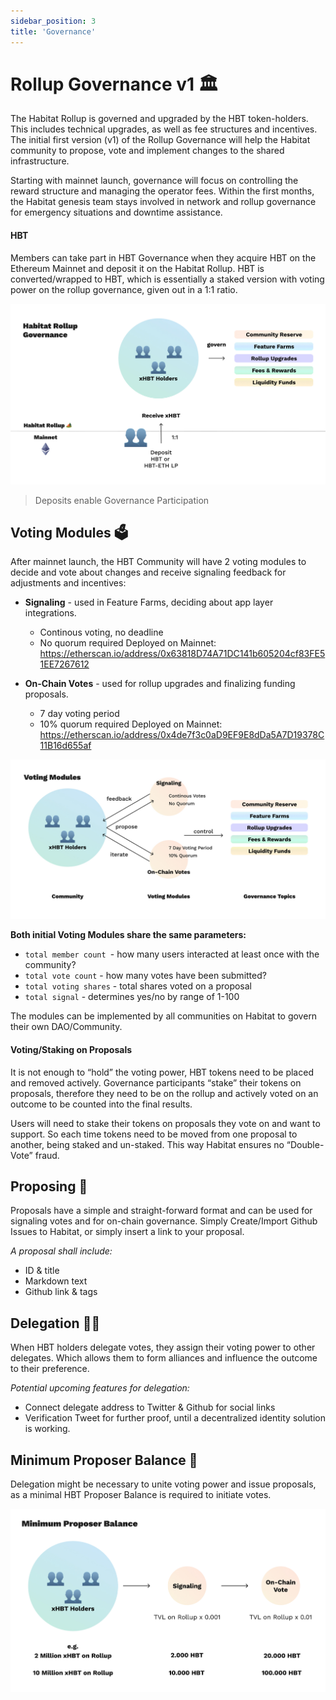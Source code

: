 ```yaml
---
sidebar_position: 3
title: 'Governance'
---
```


# Rollup Governance v1 🏛️

The Habitat Rollup is governed and upgraded by the HBT token-holders. This includes technical upgrades, as well as fee structures and incentives. The initial first version (v1) of the Rollup Governance will help the Habitat community to propose, vote and implement changes to the shared infrastructure.

Starting with mainnet launch, governance will focus on controlling the reward structure and managing the operator fees. Within the first months, the Habitat genesis team stays involved in network and rollup governance for emergency situations and downtime assistance.

#### **HBT**

Members can take part in HBT Governance when they acquire HBT on the Ethereum Mainnet and deposit it on the Habitat Rollup. HBT is converted/wrapped to HBT, which is essentially a staked version with voting power on the rollup governance, given out in a 1:1 ratio.

![img](img/v1gov.jpg)

> Deposits enable Governance Participation

## **Voting Modules** 🗳️

After mainnet launch, the HBT Community will have 2 voting modules to decide and vote about changes and receive signaling feedback for adjustments and incentives:

* **Signaling** - used in Feature Farms, deciding about app layer integrations.
  * Continous voting, no deadline
  * No quorum required
Deployed on Mainnet: https://etherscan.io/address/0x63818D74A71DC141b605204cf83FE51EE7267612

* **On-Chain Votes** - used for rollup upgrades and finalizing funding proposals.
  * 7 day voting period
  * 10% quorum required
Deployed on Mainnet: https://etherscan.io/address/0x4de7f3c0aD9EF9E8dDa5A7D19378C11B16d655af

![img](img/votingmodules.jpg)

**Both initial Voting Modules share the same parameters:**

* `total member count `- how many users interacted at least once with the community?
* `total vote count` - how many votes have been submitted?
* `total voting shares` - total shares voted on a proposal
* `total signal` - determines yes/no by range of 1-100

The modules can be implemented by all communities on Habitat to govern their own DAO/Community.

#### **Voting/Staking on Proposals**

It is not enough to “hold” the voting power, HBT tokens need to be placed and removed actively. Governance participants “stake” their tokens on proposals, therefore they need to be on the rollup and actively voted on an outcome to be counted into the final results.

Users will need to stake their tokens on proposals they vote on and want to support. So each time tokens need to be moved from one proposal to another, being staked and un-staked. This way Habitat ensures no “Double-Vote” fraud.

## **Proposing** 💬

Proposals have a simple and straight-forward format and can be used for signaling votes and for on-chain governance. Simply Create/Import Github Issues to Habitat, or simply insert a link to your proposal.

*A proposal shall include:*
* ID & title
* Markdown text
* Github link & tags

## **Delegation** 👋🏽

When HBT holders delegate votes, they assign their voting power to other delegates. Which allows them to form alliances and influence the outcome to their preference.

*Potential upcoming features for delegation:*
* Connect delegate address to Twitter & Github for social links
* Verification Tweet for further proof, until a decentralized identity solution is working.

## **Minimum Proposer Balance** 🔮

Delegation might be necessary to unite voting power and issue proposals, as a minimal HBT Proposer Balance is required to initiate votes.

![minproposerbalance](img/minproposerbalance.jpg)
